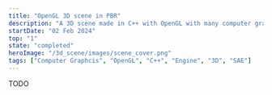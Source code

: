 ```yaml
---
title: "OpenGL 3D scene in PBR"
description: "A 3D scene made in C++ with OpenGL with many computer graphics techniques including PBR"
startDate: "02 Feb 2024"
top: "1"
state: "completed"
heroImage: "/3d_scene/images/scene_cover.png"
tags: ["Computer Graphcis", "OpenGL", "C++", "Engine", "3D", "SAE"]
---
```


TODO